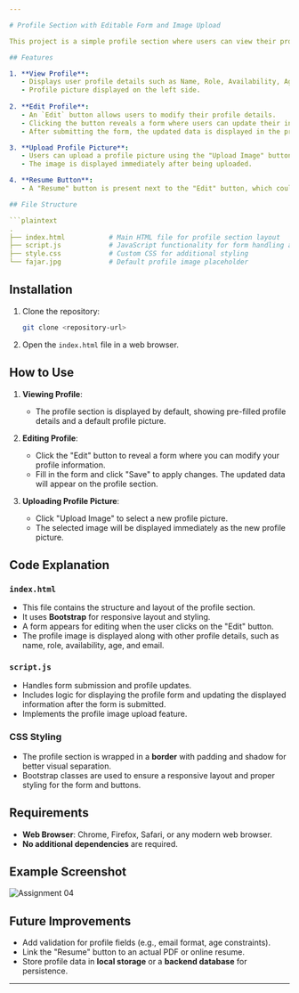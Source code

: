 ```yaml
---

# Profile Section with Editable Form and Image Upload

This project is a simple profile section where users can view their profile information, edit it via a form, and upload a profile picture. The design is built using **HTML**, **CSS**, **JavaScript**, and **Bootstrap 4.5.2**. The user can edit various fields like name, email, role, availability, age, location, and years of experience, which are displayed in the profile section. A profile picture can also be uploaded.

## Features

1. **View Profile**:
   - Displays user profile details such as Name, Role, Availability, Age, Location, Years of Experience, and Email.
   - Profile picture displayed on the left side.
   
2. **Edit Profile**:
   - An `Edit` button allows users to modify their profile details.
   - Clicking the button reveals a form where users can update their information.
   - After submitting the form, the updated data is displayed in the profile section.

3. **Upload Profile Picture**:
   - Users can upload a profile picture using the "Upload Image" button.
   - The image is displayed immediately after being uploaded.

4. **Resume Button**:
   - A "Resume" button is present next to the "Edit" button, which could be linked to a user's resume in the future.

## File Structure

```plaintext
.
├── index.html           # Main HTML file for profile section layout
├── script.js            # JavaScript functionality for form handling and image upload
├── style.css            # Custom CSS for additional styling
└── fajar.jpg            # Default profile image placeholder
```

## Installation

1. Clone the repository:
   ```bash
   git clone <repository-url>
   ```
2. Open the `index.html` file in a web browser.

## How to Use

1. **Viewing Profile**: 
   - The profile section is displayed by default, showing pre-filled profile details and a default profile picture.
   
2. **Editing Profile**: 
   - Click the "Edit" button to reveal a form where you can modify your profile information.
   - Fill in the form and click "Save" to apply changes. The updated data will appear on the profile section.

3. **Uploading Profile Picture**:
   - Click "Upload Image" to select a new profile picture.
   - The selected image will be displayed immediately as the new profile picture.

## Code Explanation

### `index.html`

- This file contains the structure and layout of the profile section.
- It uses **Bootstrap** for responsive layout and styling.
- A form appears for editing when the user clicks on the "Edit" button.
- The profile image is displayed along with other profile details, such as name, role, availability, age, and email.

### `script.js`

- Handles form submission and profile updates.
- Includes logic for displaying the profile form and updating the displayed information after the form is submitted.
- Implements the profile image upload feature.

### CSS Styling

- The profile section is wrapped in a **border** with padding and shadow for better visual separation.
- Bootstrap classes are used to ensure a responsive layout and proper styling for the form and buttons.

## Requirements

- **Web Browser**: Chrome, Firefox, Safari, or any modern web browser.
- **No additional dependencies** are required.

## Example Screenshot

![Assignment 04](fajar.jpeg)

## Future Improvements

- Add validation for profile fields (e.g., email format, age constraints).
- Link the "Resume" button to an actual PDF or online resume.
- Store profile data in **local storage** or a **backend database** for persistence.

---
```


